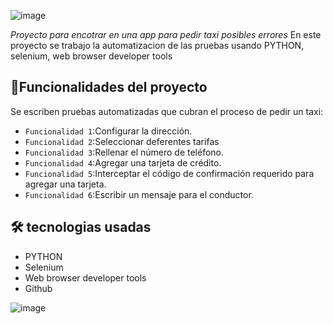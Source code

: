 ![image](https://github.com/user-attachments/assets/a682bd95-b471-47ff-b172-db9a418a01f3)

<em> Proyecto para encotrar en una app para pedir taxi posibles errores </em> 
En este proyecto se trabajo la automatizacion de las pruebas usando PYTHON, selenium, web browser developer tools

## :hammer:Funcionalidades del proyecto
Se escriben pruebas automatizadas que cubran el proceso de pedir un taxi:
- `Funcionalidad 1`:Configurar la dirección.
- `Funcionalidad 2`:Seleccionar deferentes tarifas
- `Funcionalidad 3`:Rellenar el número de teléfono.
- `Funcionalidad 4`:Agregar una tarjeta de crédito.
- `Funcionalidad 5`:Interceptar el código de confirmación requerido para agregar una tarjeta.
- `Funcionalidad 6`:Escribir un mensaje para el conductor.

## 🛠 tecnologias usadas
- PYTHON
- Selenium
- Web browser developer tools
- Github

![image](https://github.com/user-attachments/assets/09c36110-0e94-453d-ae46-e5b4cb562fb8)
